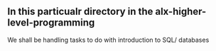 ## In this particualr directory in the alx-higher-level-programming
We shall be handling tasks to do with introduction to SQL/ databases
